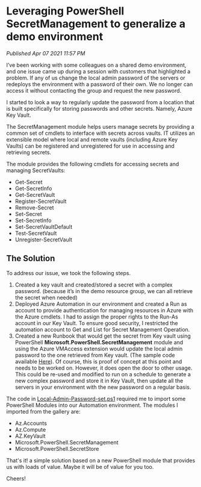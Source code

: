 # Leveraging PowerShell SecretManagement to generalize a demo environment

*Published Apr 07 2021 11:57 PM*

I’ve been working with some colleagues on a shared demo environment, and one issue came up during a session with customers that highlighted a problem.  If any of us change the local admin password of the servers or redeploys the environment with a password of their own.  We no longer can access it without contacting the group and request the new password.

I started to look a way to regularly update the password from a location that is built specifically for storing passwords and other secrets. Namely, Azure Key Vault.

The SecretManagement module helps users manage secrets by providing a common set of cmdlets to interface with secrets across vaults. IT utilizes an extensible model where local and remote vaults (including Azure Key Vaults) can be registered and unregistered for use in accessing and retrieving secrets.

The module provides the following cmdlets for accessing secrets and managing SecretVaults:

* Get-Secret
* Get-SecretInfo
* Get-SecretVault
* Register-SecretVault
* Remove-Secret
* Set-Secret
* Set-SecretInfo
* Set-SecretVaultDefault
* Test-SecretVault
* Unregister-SecretVault

## The Solution

To address our issue, we took the following steps.

1. Created a key vault and created/stored a secret with a complex password. (because it’s in the demo resource group, we can all retrieve the secret when needed)
1. Deployed Azure Automation in our environment and created a Run as account to provide authentication for managing resources in Azure with the Azure cmdlets.  I had to assign the proper rights to the Run-As account in our Key Vault. To ensure good security, I restricted the automation account to Get and List for Secret Management Operation.
1. Created a new Runbook that would get the secret from Key vault using PowerShell **Microsoft.PowerShell.SecretManagement** module and using the Azure VMAccess extension would update the local admin password to the one retrieved from Key vault. (The sample code available [Here](Local-Admin-Password-set.ps1)). Of course, this is proof of concept at this point and needs to be worked on. However, it does open the door to other usage. This could be re-used and modified to run on a schedule to generate a new complex password and store it in Key Vault, then update all the servers in your environment with the new password on a regular basis.

The code in [Local-Admin-Password-set.ps1](Local-Admin-Password-set.ps1) required me to import some PowerShell Modules into our Automation environment.  The modules I imported from the gallery are:

* Az.Accounts
* Az.Compute
* AZ.KeyVault
* Microsoft.PowerShell.SecretManagement
* Microsoft.PowerShell.SecretStore

That's it!  a simple solution based on a new PowerShell module that provides us with loads of value.  Maybe it will be of value for you too.

Cheers!
